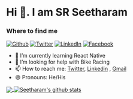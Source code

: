 
# Hi 👋. I am SR Seetharam


<h3>Where to find me</h3>
<p><a href="https://github.com/Seetharam1999" target="_blank"><img alt="Github" src="https://img.shields.io/badge/GitHub-%2312100E.svg?&style=for-the-badge&logo=Github&logoColor=white" /></a> <a href="https://mobile.twitter.com/SRSEETHARAM" target="_blank"><img alt="Twitter" src="https://img.shields.io/badge/twitter-%231DA1F2.svg?&style=for-the-badge&logo=twitter&logoColor=white" /></a> <a href="https://www.linkedin.com/in/seetharam-s-362286146/" target="_blank"><img alt="LinkedIn" src="https://img.shields.io/badge/linkedin-%230077B5.svg?&style=for-the-badge&logo=linkedin&logoColor=white" /></a> <a href="https://www.facebook.com/S.R.Seetharam/" target="_blank"><img alt="Facebook" src="https://img.shields.io/badge/Facebook-%230077B5.svg?&style=for-the-badge&logo=Facebook&logoColor=white" /></a> 
</p>

- 🌱 I’m currently learning React Native
- 🤔 I’m looking for help with Bike Racing
- 📫 How to reach me: [Twitter](https://mobile.twitter.com/SRSEETHARAM), [Linkedin](https://www.linkedin.com/in/seetharam-s-362286146/) , [Gmail](srseetharam1999@gmail.com)
- 😄 Pronouns: He/His




   

<a href="https://github.com/Seetharam1999">
  <img align="center" src="https://github-readme-stats.vercel.app/api/top-langs/?username=Seetharam1999&theme=light" />
</a>
<a href="https://github.com/Seetharam1999">
 <img align="center" src="https://github-readme-stats.vercel.app/api?username=Seetharam1999&show_icons=true&theme=light&line_height=27" alt="Seetharam's github stats"/>
</a>

